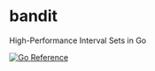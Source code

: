 # bandit
High-Performance Interval Sets in Go

[![Go Reference](https://pkg.go.dev/badge/github.com/iancmcc/bandit.svg)](https://pkg.go.dev/github.com/iancmcc/bandit)

